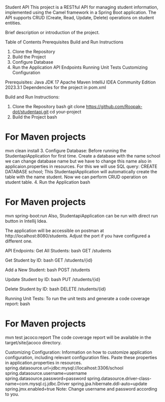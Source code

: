 Student API
This project is a RESTful API for managing student information, implemented using the Camel framework in a Spring Boot 
application. The API supports CRUD (Create, Read, Update, Delete) operations on student entities.

Brief description or introduction of the project.

Table of Contents
Prerequisites
Build and Run Instructions
1. Clone the Repository
2. Build the Project
3. Configure Database
4. Run the Application
API Endpoints
Running Unit Tests
Customizing Configuration

Prerequisites:
   Java JDK 17
   Apache Maven
   IntelliJ IDEA Community Edition 2023.3.1
   Dependencies for the project in pom.xml
   
Build and Run Instructions:
1. Clone the Repository
   bash
   git clone https://github.com/Roopak-dot/studentapi.git
   cd your-project
2. Build the Project
   bash
# For Maven projects
mvn clean install
3. Configure Database:
   Before running the StudentapiApplication for first time. Create a database with the name school we can change 
   database name but we have to change this name also in applicaion.properties in resources.
   For this we will use SQL query: CREATE DATABASE school;
   This StudentapiApplication will automatically create the table with the name student. Now we can perform CRUD 
   operation on student table.
4. Run the Application
   bash
# For Maven projects
mvn spring-boot:run
   Also, StudentapiApplication can be run with direct run button in Intellij Idea.

The application will be accessible on postman at http://localhost:8080/students. Adjust the port if you have configured 
a different one.

API Endpoints:
Get All Students:
bash
GET /students

Get Student by ID:
bash
GET /students/{id}

Add a New Student:
bash
POST /students

Update Student by ID:
bash
PUT /students/{id}

Delete Student by ID:
bash
DELETE /students/{id}

Running Unit Tests:
To run the unit tests and generate a code coverage report:
bash
# For Maven projects
mvn test jacoco:report
The code coverage report will be available in the target/site/jacoco directory.

Customizing Configuration:
Information on how to customize application configuration, including relevant configuration files.
Paste these properties in application.properties in resources.
spring.datasource.url=jdbc:mysql://localhost:3306/school
spring.datasource.username=username
spring.datasource.password=password
spring.datasource.driver-class-name=com.mysql.cj.jdbc.Driver
spring.jpa.hibernate.ddl-auto=update
spring.jmx.enabled=true
Note: Change username and password according to you.


